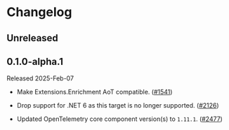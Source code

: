 # Changelog

## Unreleased

## 0.1.0-alpha.1

Released 2025-Feb-07

* Make Extensions.Enrichment AoT compatible.
  ([#1541](https://github.com/open-telemetry/opentelemetry-dotnet-contrib/pull/1541))

* Drop support for .NET 6 as this target is no longer supported.
  ([#2126](https://github.com/open-telemetry/opentelemetry-dotnet-contrib/pull/2126))

* Updated OpenTelemetry core component version(s) to `1.11.1`.
  ([#2477](https://github.com/open-telemetry/opentelemetry-dotnet-contrib/pull/2477))
